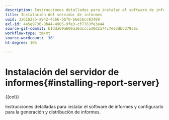 ```yaml
---
description: Instrucciones detalladas para instalar el software de informes y configurarlo para la generación y distribución de informes.
title: Instalación del servidor de informes
uuid: 3a61b27b-a942-45b6-bbf0-b6e56cc83489
exl-id: 445e9736-8b44-4905-9fe3-cf7763fe3e44
source-git-commit: b1dda69a606a16dccca30d2a74c7e63dbd27936c
workflow-type: tm+mt
source-wordcount: '36'
ht-degree: 16%

---
```


# Instalación del servidor de informes{#installing-report-server}

{{eol}}

Instrucciones detalladas para instalar el software de informes y configurarlo para la generación y distribución de informes.
